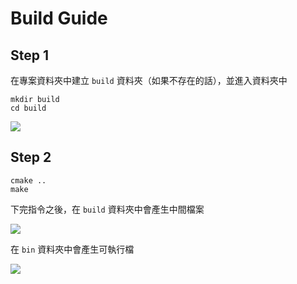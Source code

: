 # Build Guide
## Step 1 
在專案資料夾中建立 `build` 資料夾（如果不存在的話），並進入資料夾中
```
mkdir build
cd build
```
![](https://i.imgur.com/roo8kAq.jpg)

## Step 2
```
cmake ..
make
```
下完指令之後，在 `build` 資料夾中會產生中間檔案

![](https://i.imgur.com/boiWiKT.png)

在 `bin` 資料夾中會產生可執行檔

![](https://i.imgur.com/0htXa5E.png)
